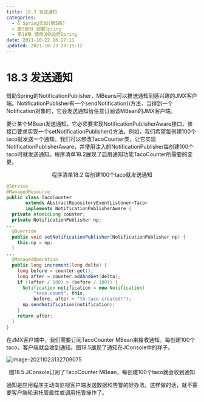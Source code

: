 ```yaml
---
title: 18.3 发送通知
categories: 
  - 6 Spring实战(第5版)
  - 第5部分 部署Spring
  - 第18章 使用JMX监控Spring
date: 2021-10-22 16:27:11
updated: 2021-10-23 20:15:12
---
```

# 18.3 发送通知

借助Spring的NotificationPublisher，MBeans可以推送通知到感兴趣的JMX客户端。NotificationPublisher有一个sendNotification()方法，当得到一个Notification对象时，它会发送通知给任意订阅该MBean的JMX客户端。

要让某个MBean发送通知，它必须要实现NotificationPublisherAware接口，该接口要求实现一个setNotificationPublisher()方法。例如，我们希望每创建100个taco就发送一个通知。我们可以修改TacoCounter类，让它实现NotificationPublisherAware，并使用注入的NotificationPublisher每创建100个taco时就发送通知。程序清单18.2展现了启用通知功能TacoCounter所需要的变更。

<center>程序清单18.2 每创建100个taco就发送通知</center>

```java
@Service
@ManagedResource
public class TacoCounter
       extends AbstractRepositoryEventListener<Taco>
       implements NotificationPublisherAware {
  private AtomicLong counter;
  private NotificationPublisher np;
...
  @Override
  public void setNotificationPublisher(NotificationPublisher np) {
    this.np = np;
  }
...
  @ManagedOperation
  public long increment(long delta) {
    long before = counter.get();
    long after = counter.addAndGet(delta);
    if ((after / 100) > (before / 100)) {
      Notification notification = new Notification(
          "taco.count", this,
          before, after + "th taco created!");
      np.sendNotification(notification);
    }
    return after;
  }
}
```

在JMX客户端中，我们需要订阅TacoCounter MBean来接收通知。每创建100个taco，客户端就会收到通知。图18.5展现了通知在JConsole中的样子。

![image-20211023132709075](https://gitee.com/XiaoLan223/images/raw/master/Blog/Sum/20211023132709.png)

<center>图18.5 JConsole订阅了TacoCounter MBean，每创建100个taco就会收到通知</center>

通知是应用程序主动向监视客户端发送数据和告警的好办法。这样做的话，就不需要客户端轮询托管属性或调用托管操作了。

